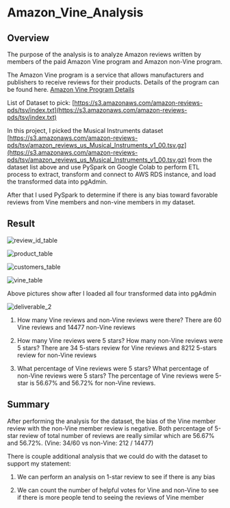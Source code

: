 # Amazon_Vine_Analysis

## Overview

The purpose of the analysis is to analyze Amazon reviews written by members of the paid Amazon Vine program and Amazon non-Vine program. 

The Amazon Vine program is a service that allows manufacturers and publishers to receive reviews for their products. Details of the program can be found here. [Amazon Vine Program Details](https://www.amazon.com/vine/about)

List of Dataset to pick: [https://s3.amazonaws.com/amazon-reviews-pds/tsv/index.txt](https://s3.amazonaws.com/amazon-reviews-pds/tsv/index.txt)

In this project, I picked the Musical Instruments dataset
[https://s3.amazonaws.com/amazon-reviews-pds/tsv/amazon_reviews_us_Musical_Instruments_v1_00.tsv.gz](https://s3.amazonaws.com/amazon-reviews-pds/tsv/amazon_reviews_us_Musical_Instruments_v1_00.tsv.gz)
from the dataset list above and use PySpark on Google Colab to perform ETL process to extract, transform and connect to AWS RDS instance, and load the transformed data into pgAdmin.

After that I used PySpark to determine if there is any bias toward favorable reviews from Vine members and non-vine members in my dataset.


## Result

![review_id_table](https://user-images.githubusercontent.com/100378319/174410942-86f3232e-45ef-4bf2-9474-670aed16a9f7.png)

![product_table](https://user-images.githubusercontent.com/100378319/174410944-87327938-bea7-42db-ba12-1f60e3acd54c.png)

![customers_table](https://user-images.githubusercontent.com/100378319/174410945-c0251240-d053-4fa0-ae8b-2f669d2bcf80.png)

![vine_table](https://user-images.githubusercontent.com/100378319/174410946-7b9c047f-5327-4535-b6a3-05f8f41259d5.png)


Above pictures show after I loaded all four transformed data into pgAdmin

![deliverable_2](https://user-images.githubusercontent.com/100378319/174410950-58e00969-133a-4956-8009-560620a2be0e.png)

1. How many Vine reviews and non-Vine reviews were there?
There are 60 Vine reviews and 14477 non-Vine reviews

2. How many Vine reviews were 5 stars? How many non-Vine reviews were 5 stars?
There are 34 5-stars review for Vine reviews and 8212 5-stars review for non-Vine reviews

3. What percentage of Vine reviews were 5 stars? What percentage of non-Vine reviews were 5 stars?
The percentage of Vine reviews were 5-star is 56.67% and 56.72% for non-Vine reviews.


## Summary

After performing the analysis for the dataset, the bias of the Vine member review with the non-Vine member review is negative. Both percentage of 5-star review of total number of reviews are really similar which are 56.67% and 56.72%. (Vine: 34/60 vs non-Vine: 212 / 14477)

There is couple additional analysis that we could do with the dataset to support my statement:

1. We can perform an analysis on 1-star review to see if there is any bias

2. We can count the number of helpful votes for Vine and non-Vine to see if there is more people tend to seeing the reviews of Vine member 


